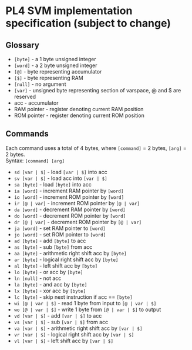 # PL4 SVM implementation specification (subject to change)

## Glossary

- `[byte]` - a 1 byte unsigned integer
- `[word]` - a 2 byte unsigned integer
- `[@]` - byte representing accumulator
- `[$]` - byte representing RAM
- `[null]` - no argument
- `[var]` - unsigned byte representing section of varspace, @ and $ are reserved
- acc - accumulator
- RAM pointer - register denoting current RAM position
- ROM pointer - register denoting current ROM position

## Commands

Each command uses a total of 4 bytes, where `[command]` = 2 bytes, `[arg]` = 2 bytes.    
Syntax: `[command] [arg]`
- `sd [var | $]` - load `[var | $]` into acc
- `sv [var | $]` - load acc into `[var | $]`
- `sa [byte]` - load `[byte]` into acc
- `ia [word]` - increment RAM pointer by `[word]`
- `io [word]` - increment ROM pointer by `[word]`
- `ir [@ | var]` - increment ROM pointer by `[@ | var]`
- `da [word]` - decrement RAM pointer by `[word]`
- `do [word]` - decrement ROM pointer by `[word]`
- `dr [@ | var]` - decrement ROM pointer by `[@ | var]`
- `ja [word]` - set RAM pointer to `[word]`
- `jo [word]` - set ROM pointer to `[word]`
- `ad [byte]` - add `[byte]` to acc
- `as [byte]` - sub `[byte]` from acc
- `aa [byte]` - arithmetic right shift acc by `[byte]`
- `ar [byte]` - logical right shift acc by `[byte]`
- `al [byte]` - left shift acc by `[byte]`
- `lo [byte]` - or acc by `[byte]`
- `ln [null]` - not acc
- `la [byte]` - and acc by `[byte]`
- `lx [byte]` - xor acc by `[byte]`
- `lc [byte]` - skip next instruction if acc == `[byte]`
- `wi [@ | var | $]` - read 1 byte from input to `[@ | var | $]`
- `wo [@ | var | $]` - write 1 byte from `[@ | var | $]` to output
- `vd [var | $]` - add `[var | $]` to acc
- `vs [var | $]` - sub `[var | $]` from acc
- `va [var | $]` - arithmetic right shift acc by `[var | $]`
- `vr [var | $]` - logical right shift acc by `[var | $]`
- `vl [var | $]` - left shift acc by `[var | $]`
